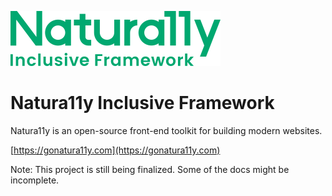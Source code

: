 ![Naturally Inclusive Framework Logo](./naturally-logo.svg)

# Natura11y Inclusive Framework

Natura11y is an open-source front-end toolkit for building modern websites.

[https://gonatura11y.com](https://gonatura11y.com)

Note: This project is still being finalized. Some of the docs might be incomplete.